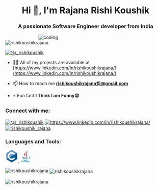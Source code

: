 
<h1 align="center">Hi 👋, I'm Rajana Rishi Koushik</h1>
<h3 align="center">A passionate Software Engineer developer from India</h3>

<img align="right" alt="coding" width="400" src=https://img.etimg.com/thumb/width-1200,height-1200,imgsize-638053,resizemode-75,msid-84146083/prime/technology-and-startups/booting-up-developer-economy-how-tech-startups-are-helping-coders-build-and-test-software-faster.jpg>




<p align="left"> <img src="https://komarev.com/ghpvc/?username=rishikoushikrajana&label=Profile%20views&color=0e75b6&style=flat" alt="rishikoushikrajana" /> </p>

<p align="left"> <a href="https://twitter.com/@r_rishikoushik" target="blank"><img src="https://img.shields.io/twitter/follow/@r_rishikoushik?logo=twitter&style=for-the-badge" alt="@r_rishikoushik" /></a> </p>

- 👨‍💻 All of my projects are available at [https://www.linkedin.com/in/rishikoushikrajana/](https://www.linkedin.com/in/rishikoushikrajana/)

- 📫 How to reach me **rishikoushikrajana15@gmail.com**

- ⚡ Fun fact **I Think I am Funny😎**

<h3 align="left">Connect with me:</h3>
<p align="left">
<a href="https://twitter.com/@r_rishikoushik" target="blank"><img align="center" src="https://raw.githubusercontent.com/rahuldkjain/github-profile-readme-generator/master/src/images/icons/Social/twitter.svg" alt="@r_rishikoushik" height="30" width="40" /></a>
<a href="https://linkedin.com/in/https://www.linkedin.com/in/rishikoushikrajana/" target="blank"><img align="center" src="https://raw.githubusercontent.com/rahuldkjain/github-profile-readme-generator/master/src/images/icons/Social/linked-in-alt.svg" alt="https://www.linkedin.com/in/rishikoushikrajana/" height="30" width="40" /></a>
<a href="https://instagram.com/rishikoushik_rajana" target="blank"><img align="center" src="https://raw.githubusercontent.com/rahuldkjain/github-profile-readme-generator/master/src/images/icons/Social/instagram.svg" alt="rishikoushik_rajana" height="30" width="40" /></a>
</p>

<h3 align="left">Languages and Tools:</h3>
<p align="left"> <a href="https://www.cprogramming.com/" target="_blank" rel="noreferrer"> <img src="https://raw.githubusercontent.com/devicons/devicon/master/icons/c/c-original.svg" alt="c" width="40" height="40"/> </a> <a href="https://www.java.com" target="_blank" rel="noreferrer"> <img src="https://raw.githubusercontent.com/devicons/devicon/master/icons/java/java-original.svg" alt="java" width="40" height="40"/> </a> </p>

<p><img align="left" src="https://github-readme-stats.vercel.app/api/top-langs?username=rishikoushikrajana&show_icons=true&locale=en&layout=compact" alt="rishikoushikrajana" /></p>

<p>&nbsp;<img align="center" src="https://github-readme-stats.vercel.app/api?username=rishikoushikrajana&show_icons=true&locale=en" alt="rishikoushikrajana" /></p>

<p><img align="center" src="https://github-readme-streak-stats.herokuapp.com/?user=rishikoushikrajana&" alt="rishikoushikrajana" /></p>
